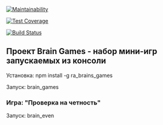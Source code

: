 [![Maintainability](https://api.codeclimate.com/v1/badges/a99a88d28ad37a79dbf6/maintainability)](https://codeclimate.com/github/codeclimate/codeclimate/maintainability)

[![Test Coverage](https://api.codeclimate.com/v1/badges/a99a88d28ad37a79dbf6/test_coverage)](https://codeclimate.com/github/codeclimate/codeclimate/test_coverage)

[![Build Status](https://travis-ci.org/rustamakhmetov/project-lvl1-s268.svg?branch=master)](https://travis-ci.org/rustamakhmetov/project-lvl1-s268)

## Проект Brain Games - набор мини-игр запускаемых из консоли

Установка: npm install -g ra_brains_games

Запуск: brain_games

### Игра: "Проверка на четность"

Запуск: brain_even
